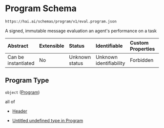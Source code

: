 # Program Schema

```txt
https://hai.ai/schemas/program/v1/eval.program.json
```

A signed, immutable message evaluation an agent's performance on a task

| Abstract            | Extensible | Status         | Identifiable            | Custom Properties | Additional Properties | Access Restrictions | Defined In                                                                                 |
| :------------------ | :--------- | :------------- | :---------------------- | :---------------- | :-------------------- | :------------------ | :----------------------------------------------------------------------------------------- |
| Can be instantiated | No         | Unknown status | Unknown identifiability | Forbidden         | Allowed               | none                | [program.schema.json](../../schemas/program/v1/program.schema.json "open original schema") |

## Program Type

`object` ([Program](program.md))

all of

*   [Header](task-allof-header.md "check type definition")

*   [Untitled undefined type in Program](program-allof-1.md "check type definition")
